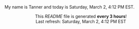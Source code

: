 My name is Tanner and today is Saturday, March 2, 4:12 PM EST.

<p align="center">This <i>README</i> file is generated <b>every 3 hours</b>!</br>Last refresh: Saturday, March 2, 4:12 PM EST<br /></p>
